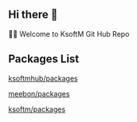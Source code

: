 ## Hi there 👋

🙋‍♀️ Welcome to KsoftM Git Hub Repo

## Packages List

[ksoftmhub/packages](https://www.npmjs.com/settings/ksoftmhub/packages)

[meebon/packages](https://www.npmjs.com/settings/meebon/packages)

[ksoftm/packages](https://www.npmjs.com/settings/ksoftm/packages)
<!--

**Here are some ideas to get you started:**

🙋‍♀️ A short introduction - what is your organization all about?
🌈 Contribution guidelines - how can the community get involved?
👩‍💻 Useful resources - where can the community find your docs? Is there anything else the community should know?
🍿 Fun facts - what does your team eat for breakfast?
🧙 Remember, you can do mighty things with the power of [Markdown](https://docs.github.com/github/writing-on-github/getting-started-with-writing-and-formatting-on-github/basic-writing-and-formatting-syntax)
-->

